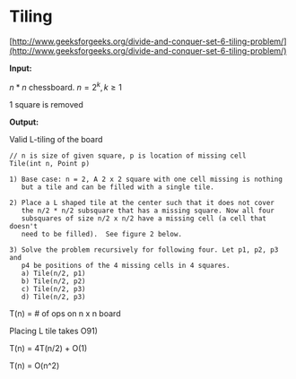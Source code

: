 # Tiling

[http://www.geeksforgeeks.org/divide-and-conquer-set-6-tiling-problem/](http://www.geeksforgeeks.org/divide-and-conquer-set-6-tiling-problem/)

**Input:**

$n * n$ chessboard. $n = 2^{k}, k \geq 1$

1 square is removed

**Output:**

Valid L-tiling of the board

```
// n is size of given square, p is location of missing cell
Tile(int n, Point p)

1) Base case: n = 2, A 2 x 2 square with one cell missing is nothing 
   but a tile and can be filled with a single tile.

2) Place a L shaped tile at the center such that it does not cover
   the n/2 * n/2 subsquare that has a missing square. Now all four 
   subsquares of size n/2 x n/2 have a missing cell (a cell that doesn't
   need to be filled).  See figure 2 below.

3) Solve the problem recursively for following four. Let p1, p2, p3 and
   p4 be positions of the 4 missing cells in 4 squares.
   a) Tile(n/2, p1)
   b) Tile(n/2, p2)
   c) Tile(n/2, p3)
   d) Tile(n/2, p3) 
```

T\(n\) = \# of ops on n x n board

Placing L tile takes O91\)

T\(n\) = 4T\(n/2\) + O\(1\)

T\(n\) = O\(n^2\)

